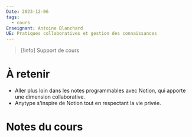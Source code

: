 ```yaml
---
Date: 2023-12-06
tags:
  - cours
Enseignant: Antoine Blanchard
UE: Pratiques collaboratives et gestion des connaissances
---
```

> [!info] Support de cours
> 

# À retenir
- Aller plus loin dans les notes programmables avec Notion, qui apporte une dimension collaborative. 
- Anytype s'inspire de Notion tout en respectant la vie privée.
# Notes du cours 